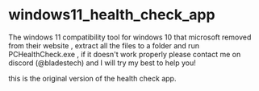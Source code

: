 # windows11_health_check_app
The windows 11 compatibility tool for windows 10 that microsoft removed from their website ,
extract all the files to a folder and run PCHealthCheck.exe , if it doesn't work properly please contact me on discord (@bladestech) and I will try my best to help you!

this is the original version of the health check app.
